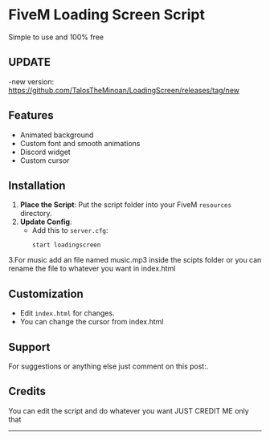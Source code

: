 # FiveM Loading Screen Script

Simple to use and 100% free

## UPDATE
-new version: https://github.com/TalosTheMinoan/LoadingScreen/releases/tag/new

## Features

- Animated background
- Custom font and smooth animations
- Discord widget
- Custom cursor

## Installation

1. **Place the Script**: Put the script folder into your FiveM `resources` directory.
2. **Update Config**:
   - Add this to `server.cfg`:
     ```
     start loadingscreen
     ```
3.For music add an file named music.mp3 inside the scipts folder or you can rename the file to whatever you want in index.html

## Customization

- Edit `index.html` for changes.
- You can change the cursor from index.html

## Support

For suggestions or anything else just comment on this post:.


## Credits

You can edit the script and do whatever you want JUST CREDIT ME only that 

---

